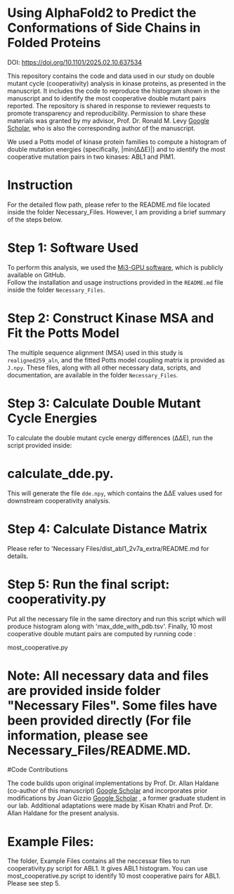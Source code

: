 # Using AlphaFold2 to Predict the Conformations of Side Chains in Folded Proteins
DOI: https://doi.org/10.1101/2025.02.10.637534

This repository contains the code and data used in our study on double mutant cycle (cooperativity) analysis in kinase proteins, as presented in the manuscript. It includes the code to reproduce the histogram shown in the manuscript and to identify the most cooperative double mutant pairs reported. The repository is shared in response to reviewer requests to promote transparency and reproducibility. Permission to share these materials was granted by my advisor, Prof. Dr. Ronald M. Levy [Google Scholar](https://scholar.google.com/citations?user=6CQ_uloAAAAJ&hl=en), who is also the corresponding author of the manuscript.

We used a Potts model of kinase protein families to compute a histogram of double mutation energies (specifically, |min(ΔΔE)|) and to identify the most cooperative mutation pairs in two kinases: ABL1 and PIM1.
# Instruction

For the detailed flow path, please refer to the README.md file located inside the folder Necessary_Files. However, I am providing a brief summary of the steps below.
# Step 1: Software Used
To perform this analysis, we used the [Mi3-GPU software](https://github.com/ahaldane/Mi3-GPU), which is publicly available on GitHub.  
Follow the installation and usage instructions provided in the `README.md` file inside the folder `Necessary_Files`.
# Step 2: Construct Kinase MSA and Fit the Potts Model
The multiple sequence alignment (MSA) used in this study is `realigned259_aln`, and the fitted Potts model coupling matrix is provided as `J.npy`. These files, along with all other necessary data, scripts, and documentation, are available in the folder `Necessary_Files`.  
# Step 3: Calculate Double Mutant Cycle Energies
To calculate the double mutant cycle energy differences (ΔΔE), run the script provided inside:
# calculate_dde.py. 
This will generate the file `dde.npy`, which contains the ΔΔE values used for downstream cooperativity analysis.
# Step 4: Calculate Distance Matrix
Please refer to 'Necessary Files/dist_abl1_2v7a_extra/README.md  for details.
# Step 5: Run the final script: cooperativity.py
Put all the necessary file in the same directory and run this script which will produce histogram along with 'max_dde_with_pdb.tsv'. Finally, 10 most cooperative double mutant pairs are computed by running code :

most_cooperative.py
# Note: All necessary data and files are provided inside folder "Necessary Files". Some files have been provided directly (For file information, please see Necessary_Files/README.MD.


#Code Contributions

The code builds upon original implementations by Prof. Dr. Allan Haldane (co-author of this manuscript) [Google Scholar](https://scholar.google.com/citations?user=2MBqxWYAAAAJ&hl=en) and incorporates prior modifications by Joan Gizzio [Google Scholar](https://scholar.google.com/citations?user=D5H_bWEAAAAJ&hl=en) , a former graduate student in our lab. Additional adaptations were made by Kisan Khatri and Prof. Dr. Allan Haldane for the present analysis.

# Example Files:
The folder, Example Files contains all the neccessar files to run cooperativity.py script for ABL1. It gives ABL1 histogram. You can use most_cooperative.py script to identify 10 most cooperative pairs for ABL1. Please see step 5.
